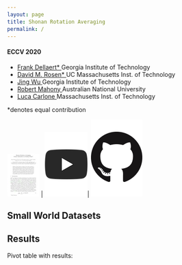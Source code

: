 ```yaml
---
layout: page
title: Shonan Rotation Averaging
permalink: /
---
```


<!-- # Shonan Rotation Averaging: Global Optimality by Surfing SO(p)^n -->
#### ECCV 2020
- <a href="https://dellaert.github.io/">
        Frank Dellaert*
    </a>
    Georgia Institute of Technology
- <a href="https://dellaert.github.io/">
        David M. Rosen*
    </a>
    UC Massachusetts Inst. of Technology
- <a href="https://dellaert.github.io/">
        Jing Wu
    </a>
    Georgia Institute of Technology
- <a href="https://dellaert.github.io/">
        Robert Mahony
    </a>
    Australian National University
- <a href="https://dellaert.github.io/">
    Luca Carlone
    </a>
    Massachusetts Inst. of Technology

*denotes equal contribution

[![Paper](assets/images/paper.jpg)](https://youtu.be/5ppaqMyHtE0) | [![Spotlight Video](assets/images/youtube_icon_dark.png)](https://youtu.be/5ppaqMyHtE0)| [![Code](assets/images/github_pad.png)](https://github.com/dellaert/ShonanAveraging)

## Small World Datasets

<div id="matrix"></div>

## Results
Pivot table with results:

<div id="pivot"></div>

